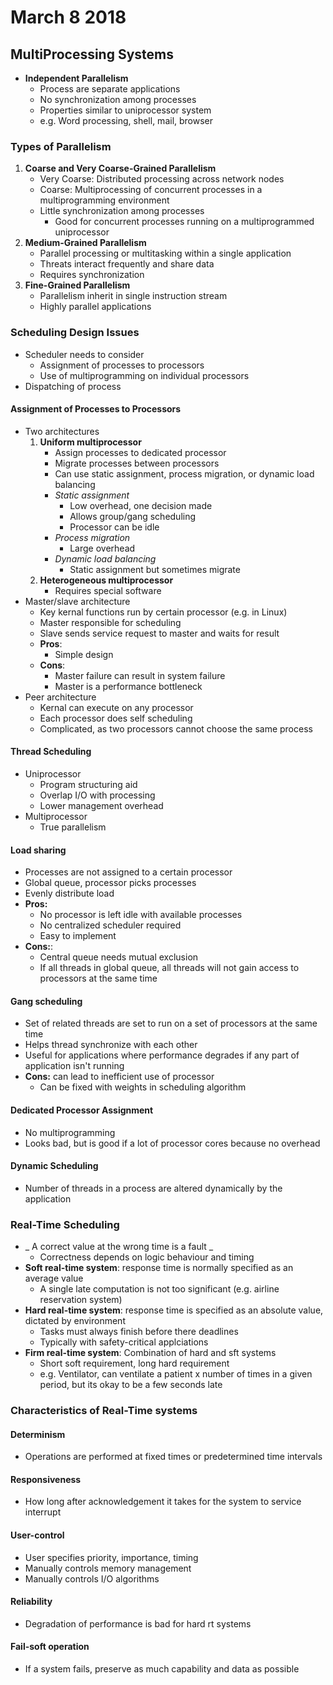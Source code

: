 # March 8 2018

## MultiProcessing Systems

- **Independent Parallelism**
    - Process are separate applications
    - No synchronization among processes
    - Properties similar to uniprocessor system
    - e.g. Word processing, shell, mail, browser

### Types of Parallelism
1. **Coarse and Very Coarse-Grained Parallelism**
    - Very Coarse: Distributed processing across network nodes
    - Coarse: Multiprocessing of concurrent processes in a multiprogramming environment
    - Little synchronization among processes
        - Good for concurrent processes running on a multiprogrammed uniprocessor
2. **Medium-Grained Parallelism**
    - Parallel processing or multitasking within a single application
    - Threats interact frequently and share data
    - Requires synchronization
3. **Fine-Grained Parallelism**
    - Parallelism inherit in single instruction stream
    - Highly parallel applications
    

### Scheduling Design Issues
- Scheduler needs to consider
    - Assignment of processes to processors
    - Use of multiprogramming on individual processors
- Dispatching of process

#### Assignment of Processes to Processors
- Two architectures
    1. **Uniform multiprocessor**
        - Assign processes to dedicated processor
        - Migrate processes between processors
        - Can use static assignment, process migration, or dynamic load balancing
        - _Static assignment_
            - Low overhead, one decision made
            - Allows group/gang scheduling
            - Processor can be idle
        - _Process migration_
            - Large overhead
        - _Dynamic load balancing_
            - Static assignment but sometimes migrate
    2. **Heterogeneous multiprocessor**
        - Requires special software
- Master/slave architecture
    - Key kernal functions run by certain processor (e.g. in Linux)
    - Master responsible for scheduling
    - Slave sends service request to master and waits for result
    - **Pros**: 
        - Simple design
    - **Cons**:
        - Master failure can result in system failure
        - Master is a performance bottleneck
- Peer architecture
    - Kernal can execute on any processor
    - Each processor does self scheduling
    - Complicated, as two processors cannot choose the same process

#### Thread Scheduling
- Uniprocessor
    - Program structuring aid
    - Overlap I/O with processing
    - Lower management overhead
- Multiprocessor
    - True parallelism

#### Load sharing
- Processes are not assigned to a certain processor
- Global queue, processor picks processes
- Evenly distribute load
- **Pros:**
    - No processor is left idle with available processes
    - No centralized scheduler required
    - Easy to implement
- **Cons:**:
    - Central queue needs mutual exclusion
    - If all threads in global queue, all threads will not gain access to processors at the same time

#### Gang scheduling
- Set of related threads are set to run on a set of processors at the same time
- Helps thread synchronize with each other
- Useful for applications where performance degrades if any part of application isn't running
- **Cons:** can lead to inefficient use of processor
    - Can be fixed with weights in scheduling algorithm

#### Dedicated Processor Assignment
- No multiprogramming
- Looks bad, but is good if a lot of processor cores because no overhead

#### Dynamic Scheduling
- Number of threads in a process are altered dynamically by the application

### Real-Time Scheduling
- _ A correct value at the wrong time is a fault _
    - Correctness depends on logic behaviour and timing
- **Soft real-time system**: response time is normally specified as an average value
    - A single late computation is not too significant (e.g. airline reservation system)
- **Hard real-time system**: response time is specified as an absolute value, dictated by environment
    - Tasks must always finish before there deadlines
    - Typically with safety-critical applciations
- **Firm real-time system**: Combination of hard and sft systems
    - Short soft requirement, long hard requirement
    - e.g. Ventilator, can ventilate a patient x number of times in a given period, but its okay to be a few seconds late

### Characteristics of Real-Time systems

#### Determinism
- Operations are performed at fixed times or predetermined time intervals

#### Responsiveness
- How long after acknowledgement it takes for the system to service interrupt

#### User-control
- User specifies priority, importance, timing
- Manually controls memory management
- Manually controls I/O algorithms

#### Reliability
- Degradation of performance is bad for hard rt systems

#### Fail-soft operation
- If a system fails, preserve as much capability and data as possible